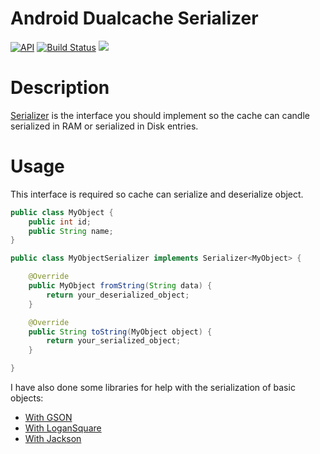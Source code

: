 Android Dualcache Serializer
========================
[![API](https://img.shields.io/badge/API-12%2B-blue.svg?style=flat)](https://android-arsenal.com/api?level=12)
[![Build Status](https://travis-ci.org/iagocanalejas/dualcache.svg?branch=master)](https://travis-ci.org/iagocanalejas/dualcache)
[![](https://jitpack.io/v/iagocanalejas/dualcache.svg)](https://jitpack.io/#iagocanalejas/dualcache)


# Description
[Serializer<V>](dualcache/src/main/java/com/iagocanalejas/dualcache/interfaces/Serializer.java) is the interface you should implement so the cache can candle serialized in RAM or serialized in Disk entries.

# Usage
This interface is required so cache can serialize and deserialize object.

  ```java
  public class MyObject {
      public int id;
      public String name;
  }

  public class MyObjectSerializer implements Serializer<MyObject> {

      @Override
      public MyObject fromString(String data) {
          return your_deserialized_object;
      }

      @Override
      public String toString(MyObject object) {
          return your_serialized_object;
      }

  }
  ```

I have also done some libraries for help with the serialization of basic objects:
  * [With GSON](docs/gson_cache_serializer.md)
  * [With LoganSquare](docs/logan_cache_serializer.md)
  * [With Jackson](docs/jackson_serializer.md)